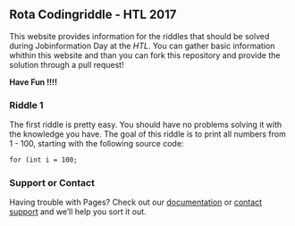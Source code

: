 ## Rota Codingriddle - HTL 2017

This website provides information for the riddles that should be solved during Jobinformation Day at the _HTL_. You can gather basic information whithin this website and than you can fork this repository and provide the solution through a pull request!

**Have Fun !!!!**

### Riddle 1

The first riddle is pretty easy. You should have no problems solving it with the knowledge you have. The goal of this riddle is to print all numbers from 1 - 100, starting with the following source code:

```markdown
for (int i = 100; 
```

### Support or Contact

Having trouble with Pages? Check out our [documentation](https://help.github.com/categories/github-pages-basics/) or [contact support](https://github.com/contact) and we’ll help you sort it out.
